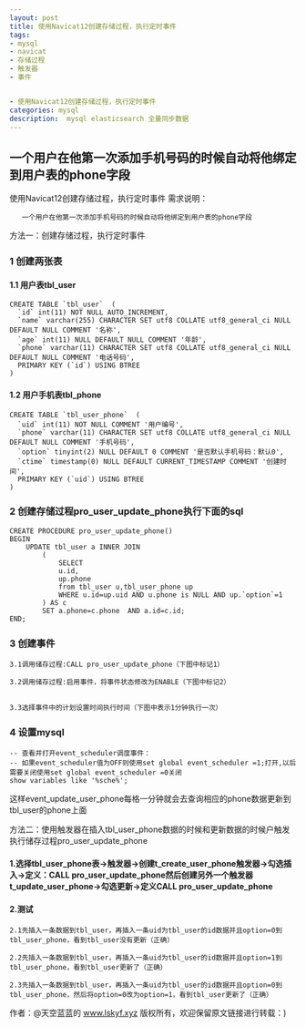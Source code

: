 ```yaml
---
layout: post
title: 使用Navicat12创建存储过程，执行定时事件
tags:
- mysql 
- navicat
- 存储过程
- 触发器
- 事件


- 使用Navicat12创建存储过程，执行定时事件
categories: mysql
description:  mysql elasticsearch 全量同步数据
---
```

##  一个用户在他第一次添加手机号码的时候自动将他绑定到用户表的phone字段
<!-- more -->

使用Navicat12创建存储过程，执行定时事件
需求说明：

       一个用户在他第一次添加手机号码的时候自动将他绑定到用户表的phone字段

方法一：创建存储过程，执行定时事件

### 1      创建两张表

#### 1.1      用户表tbl_user
```
CREATE TABLE `tbl_user`  (
  `id` int(11) NOT NULL AUTO_INCREMENT,
  `name` varchar(255) CHARACTER SET utf8 COLLATE utf8_general_ci NULL DEFAULT NULL COMMENT '名称',
  `age` int(11) NULL DEFAULT NULL COMMENT '年龄',
  `phone` varchar(11) CHARACTER SET utf8 COLLATE utf8_general_ci NULL DEFAULT NULL COMMENT '电话号码',
  PRIMARY KEY (`id`) USING BTREE
)
```
#### 1.2      用户手机表tbl_phone
```
CREATE TABLE `tbl_user_phone`  (
  `uid` int(11) NOT NULL COMMENT '用户编号',
  `phone` varchar(11) CHARACTER SET utf8 COLLATE utf8_general_ci NULL DEFAULT NULL COMMENT '手机号码',
  `option` tinyint(2) NULL DEFAULT 0 COMMENT '是否默认手机号码：默认0',
  `ctime` timestamp(0) NULL DEFAULT CURRENT_TIMESTAMP COMMENT '创建时间',
  PRIMARY KEY (`uid`) USING BTREE
)
```
### 2      创建存储过程pro_user_update_phone执行下面的sql
```
CREATE PROCEDURE pro_user_update_phone()
BEGIN
    UPDATE tbl_user a INNER JOIN
		(
			SELECT 
			u.id,
			up.phone
			from tbl_user u,tbl_user_phone up 
			WHERE u.id=up.uid AND u.phone is NULL AND up.`option`=1
		) AS c 
		SET a.phone=c.phone  AND a.id=c.id;
END;
```
### 3      创建事件

    3.1调用储存过程:CALL pro_user_update_phone（下图中标记1）

    3.2调用储存过程:启用事件，将事件状态修改为ENABLE（下图中标记2）


    3.3选择事件中的计划设置时间执行时间（下图中表示1分钟执行一次）



### 4      设置mysql

 
```
-- 查看并打开event_scheduler调度事件：
-- 如果event_scheduler值为OFF则使用set global event_scheduler =1;打开,以后需要关闭使用set global event_scheduler =0关闭
show variables like '%sche%';
```
 
 这样event_update_user_phone每格一分钟就会去查询相应的phone数据更新到tbl_user的phone上面

方法二：使用触发器在插入tbl_user_phone数据的时候和更新数据的时候户触发执行储存过程pro_user_update_phone

#### 1.选择tbl_user_phone表->触发器->创建t_create_user_phone触发器->勾选插入->定义：CALL pro_user_update_phone然后创建另外一个触发器t_update_user_phone->勾选更新->定义CALL pro_user_update_phone

#### 2.测试

    2.1先插入一条数据到tbl_user，再插入一条uid为tbl_user的id数据并且option=0到tbl_user_phone，看到tbl_user没有更新（正确）

    2.2先插入一条数据到tbl_user，再插入一条uid为tbl_user的id数据并且option=1到tbl_user_phone，看到tbl_user更新了（正确）

    2.3先插入一条数据到tbl_user，再插入一条uid为tbl_user的id数据并且option=0到tbl_user_phone，然后将option=0改为option=1，看到tbl_user更新了（正确）

作者：@天空蓝蓝的    www.lskyf.xyz 
版权所有，欢迎保留原文链接进行转载：)
